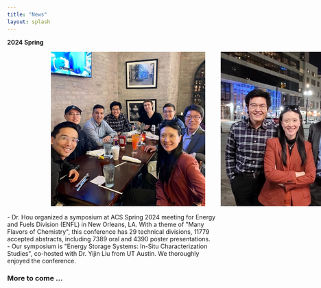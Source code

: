 ```yaml
---
title: "News"
layout: splash
---
```

**2024 Spring**
<p align="center" style="width: 960px;">
  <img alt="NOLA_1" src="/assets/images/202404_ACS_spring_1.jpg" width=360px>
&nbsp; &nbsp; &nbsp; &nbsp;
  <img alt="NOLA_2" src="/assets/images/202404_ACS_spring_2.jpg" width=360px>
</p>
- Dr. Hou organized a symposium at ACS Spring 2024 meeting for Energy and Fuels Division (ENFL) in New Orleans, LA. With a theme of "Many Flavors of Chemistry", this conference has 29 technical divisions, 11779 accepted abstracts, including 7389 oral and 4390 poster presentations.<br>
- Our symposium is "Energy Storage Systems: In-Situ Characterization Studies", co-hosted with Dr. Yijin Liu from UT Austin. We thoroughly enjoyed the conference.

### More to come ...

